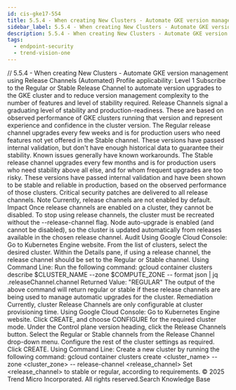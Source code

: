```yaml
---
id: cis-gke17-554
title: 5.5.4 - When creating New Clusters - Automate GKE version management using Release Channels (Automated)
sidebar_label: 5.5.4 - When creating New Clusters - Automate GKE version management using Release Channels (Automated)
description: 5.5.4 - When creating New Clusters - Automate GKE version management using Release Channels (Automated)
tags:
  - endpoint-security
  - trend-vision-one
---
```


/*<![CDATA[*/ $('#title').html($('meta[name=map-description]').attr('content')); /*]]>*/ 5.5.4 - When creating New Clusters - Automate GKE version management using Release Channels (Automated) Profile applicability: Level 1 Subscribe to the Regular or Stable Release Channel to automate version upgrades to the GKE cluster and to reduce version management complexity to the number of features and level of stability required. Release Channels signal a graduating level of stability and production-readiness. These are based on observed performance of GKE clusters running that version and represent experience and confidence in the cluster version. The Regular release channel upgrades every few weeks and is for production users who need features not yet offered in the Stable channel. These versions have passed internal validation, but don't have enough historical data to guarantee their stability. Known issues generally have known workarounds. The Stable release channel upgrades every few months and is for production users who need stability above all else, and for whom frequent upgrades are too risky. These versions have passed internal validation and have been shown to be stable and reliable in production, based on the observed performance of those clusters. Critical security patches are delivered to all release channels. Note Currently, release channels are not enabled by default. Impact Once release channels are enabled on a cluster, they cannot be disabled. To stop using release channels, the cluster must be recreated without the --release-channel flag. Node auto-upgrade is enabled (and cannot be disabled), so the cluster is updated automatically from releases available in the chosen release channel. Audit Using Google Cloud Console: Go to Kubernetes Engine website. From the list of clusters, select the desired cluster. Within the Details pane, if using a release channel, the release channel should be set to the Regular or Stable channel. Using Command Line: Run the following command: gcloud container clusters describe $CLUSTER_NAME --zone $COMPUTE_ZONE -- format json | jq .releaseChannel.channel Returned Value: "REGULAR" The output of the above command will return regular or stable if these release channels are being used to manage automatic upgrades for the cluster. Remediation Currently, cluster Release Channels are only configurable at cluster provisioning time. Using Google Cloud Console: Go to Kubernetes Engine website. Click CREATE, and choose CONFIGURE for the required cluster mode. Under the Control plane version heading, click the Release Channels button. Select the Regular or Stable channels from the Release Channel drop-down menu. Configure the rest of the cluster settings as required. Click CREATE. Using Command Line: Create a new cluster by running the following command: gcloud container clusters create <cluster_name> --zone <cluster_zone> -- release-channel <release_channel> Set <release_channel> to stable or regular, according to requirements. © 2025 Trend Micro Incorporated. All rights reserved.Search Knowledge Base